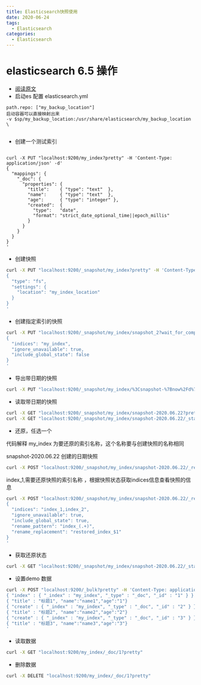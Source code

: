 ```yaml
---
title: Elasticsearch快照使用
date: 2020-06-24
tags:
  - Elasticsearch
categories:
  - Elasticsearch
---
```

#  elasticsearch 6.5 操作 

* [阅读原文](https://www.elastic.co/guide/en/elasticsearch/reference/6.8/modules-snapshots.html)
* 启动es 配置 elasticsearch.yml
```text
path.repo: ["my_backup_location"]
启动容器可以直接映射出来
-v $sp/my_backup_location:/usr/share/elasticsearch/my_backup_location \


```
* 创建一个测试索引
```text

curl -X PUT "localhost:9200/my_index?pretty" -H 'Content-Type: application/json' -d'
{
  "mappings": {
    "_doc": { 
      "properties": { 
        "title":    { "type": "text"  }, 
        "name":     { "type": "text"  }, 
        "age":      { "type": "integer" },  
        "created":  {
          "type":   "date", 
          "format": "strict_date_optional_time||epoch_millis"
        }
      }
    }
  }
}
'
```

* 创建快照
```bash
curl -X PUT "localhost:9200/_snapshot/my_index?pretty" -H 'Content-Type: application/json' -d'
{
  "type": "fs",
  "settings": {
    "location": "my_index_location"
  }
}
'
```



* 创建指定索引的快照
```bash
curl -X PUT "localhost:9200/_snapshot/my_index/snapshot_2?wait_for_completion=true&pretty" -H 'Content-Type: application/json' -d'
{
  "indices": "my_index",
  "ignore_unavailable": true,
  "include_global_state": false
}
'
```


* 导出带日期的快照

```bash
curl -X PUT "localhost:9200/_snapshot/my_index/%3Csnapshot-%7Bnow%2Fd%7D%3E?pretty"

```
* 读取带日期的快照

```bash
curl -X GET "localhost:9200/_snapshot/my_index/snapshot-2020.06.22?pretty"
curl -X GET "localhost:9200/_snapshot/my_index/snapshot-2020.06.22/_status?pretty"
```
* 还原，任选一个

 代码解释
 my_index 为要还原的索引名称，这个名称要与创建快照的名称相同

 snapshot-2020.06.22 创建的日期快照

```bash
curl -X POST "localhost:9200/_snapshot/my_index/snapshot-2020.06.22/_restore?pretty"
```

index_1,需要还原快照的索引名称 ，根据快照状态获取indices信息查看快照的信息

```bash
curl -X POST "localhost:9200/_snapshot/my_index/snapshot-2020.06.22/_restore?pretty" -H 'Content-Type: application/json' -d'
{
  "indices": "index_1,index_2",
  "ignore_unavailable": true,
  "include_global_state": true,
  "rename_pattern": "index_(.+)",
  "rename_replacement": "restored_index_$1"
}
'
```

* 获取还原状态

```bash
curl -X GET "localhost:9200/_snapshot/my_index/snapshot-2020.06.22/_status?pretty"
```

* 设置demo 数据

```bash
curl -X POST "localhost:9200/_bulk?pretty" -H 'Content-Type: application/json' -d'
{ "index" : { "_index" : "my_index", "_type" : "_doc", "_id" : "1" } }
{ "title" : "标题1", "name":"name1","age":"1"}
{ "create" : { "_index" : "my_index", "_type" : "_doc", "_id" : "2" } }
{ "title" : "标题2", "name":"name2","age":"2"}
{ "create" : { "_index" : "my_index", "_type" : "_doc", "_id" : "3" } }
{ "title" : "标题3", "name":"name3","age":"3"}
'
```

* 读取数据

```bash
curl -X GET "localhost:9200/my_index/_doc/1?pretty"
```
* 删除数据

```bash
curl -X DELETE "localhost:9200/my_index/_doc/1?pretty"
```
